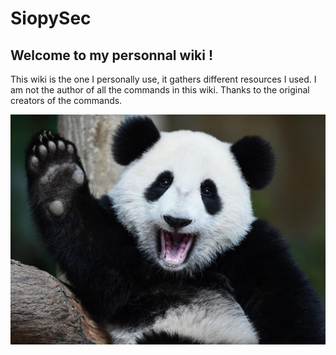 # SiopySec

## Welcome to my personnal wiki !

This wiki is the one I personally use, it gathers different resources I used. I am not the author of all the commands in this wiki. Thanks to the original creators of the commands.

![](<.gitbook/assets/image (6).png>)
